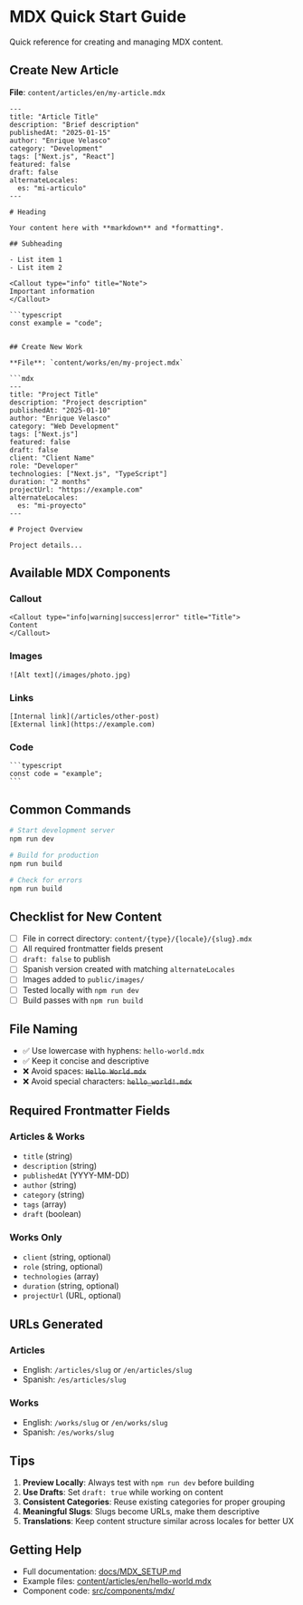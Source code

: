 # MDX Quick Start Guide

Quick reference for creating and managing MDX content.

## Create New Article

**File**: `content/articles/en/my-article.mdx`

```mdx
---
title: "Article Title"
description: "Brief description"
publishedAt: "2025-01-15"
author: "Enrique Velasco"
category: "Development"
tags: ["Next.js", "React"]
featured: false
draft: false
alternateLocales:
  es: "mi-articulo"
---

# Heading

Your content here with **markdown** and *formatting*.

## Subheading

- List item 1
- List item 2

<Callout type="info" title="Note">
Important information
</Callout>

```typescript
const example = "code";
```
```

## Create New Work

**File**: `content/works/en/my-project.mdx`

```mdx
---
title: "Project Title"
description: "Project description"
publishedAt: "2025-01-10"
author: "Enrique Velasco"
category: "Web Development"
tags: ["Next.js"]
featured: false
draft: false
client: "Client Name"
role: "Developer"
technologies: ["Next.js", "TypeScript"]
duration: "2 months"
projectUrl: "https://example.com"
alternateLocales:
  es: "mi-proyecto"
---

# Project Overview

Project details...
```

## Available MDX Components

### Callout

```mdx
<Callout type="info|warning|success|error" title="Title">
Content
</Callout>
```

### Images

```mdx
![Alt text](/images/photo.jpg)
```

### Links

```mdx
[Internal link](/articles/other-post)
[External link](https://example.com)
```

### Code

````mdx
```typescript
const code = "example";
```
````

## Common Commands

```bash
# Start development server
npm run dev

# Build for production
npm run build

# Check for errors
npm run build
```

## Checklist for New Content

- [ ] File in correct directory: `content/{type}/{locale}/{slug}.mdx`
- [ ] All required frontmatter fields present
- [ ] `draft: false` to publish
- [ ] Spanish version created with matching `alternateLocales`
- [ ] Images added to `public/images/`
- [ ] Tested locally with `npm run dev`
- [ ] Build passes with `npm run build`

## File Naming

- ✅ Use lowercase with hyphens: `hello-world.mdx`
- ✅ Keep it concise and descriptive
- ❌ Avoid spaces: ~~`Hello World.mdx`~~
- ❌ Avoid special characters: ~~`hello_world!.mdx`~~

## Required Frontmatter Fields

### Articles & Works
- `title` (string)
- `description` (string)
- `publishedAt` (YYYY-MM-DD)
- `author` (string)
- `category` (string)
- `tags` (array)
- `draft` (boolean)

### Works Only
- `client` (string, optional)
- `role` (string, optional)
- `technologies` (array)
- `duration` (string, optional)
- `projectUrl` (URL, optional)

## URLs Generated

### Articles
- English: `/articles/slug` or `/en/articles/slug`
- Spanish: `/es/articles/slug`

### Works
- English: `/works/slug` or `/en/works/slug`
- Spanish: `/es/works/slug`

## Tips

1. **Preview Locally**: Always test with `npm run dev` before building
2. **Use Drafts**: Set `draft: true` while working on content
3. **Consistent Categories**: Reuse existing categories for proper grouping
4. **Meaningful Slugs**: Slugs become URLs, make them descriptive
5. **Translations**: Keep content structure similar across locales for better UX

## Getting Help

- Full documentation: [docs/MDX_SETUP.md](./MDX_SETUP.md)
- Example files: [content/articles/en/hello-world.mdx](../content/articles/en/hello-world.mdx)
- Component code: [src/components/mdx/](../src/components/mdx/)
